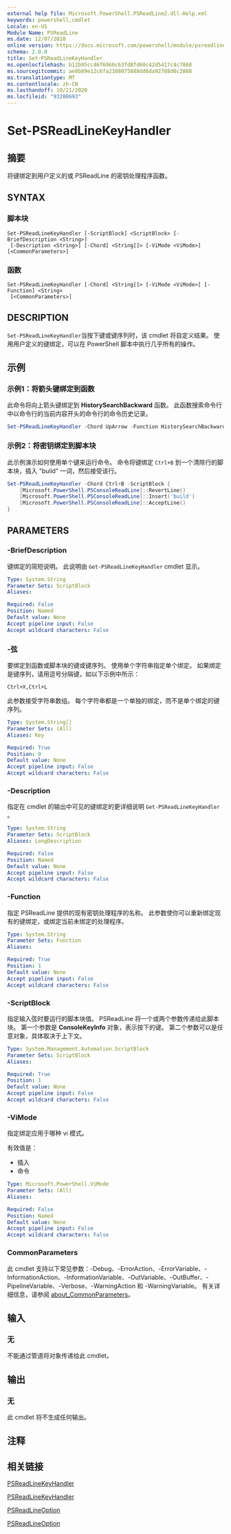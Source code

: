 ```yaml
---
external help file: Microsoft.PowerShell.PSReadLine2.dll-Help.xml
keywords: powershell,cmdlet
Locale: en-US
Module Name: PSReadLine
ms.date: 12/07/2018
online version: https://docs.microsoft.com/powershell/module/psreadline/set-psreadlinekeyhandler?view=powershell-7&WT.mc_id=ps-gethelp
schema: 2.0.0
title: Set-PSReadLineKeyHandler
ms.openlocfilehash: b12b95cc46f6966c63fd8fd60c42d5417c4c7868
ms.sourcegitcommit: ae8b89e12c6fa2108075888dd6da92788d6c2888
ms.translationtype: MT
ms.contentlocale: zh-CN
ms.lasthandoff: 10/21/2020
ms.locfileid: "93200693"
---
```

# Set-PSReadLineKeyHandler

## 摘要
将键绑定到用户定义的或 PSReadLine 的密钥处理程序函数。

## SYNTAX

### 脚本块

```
Set-PSReadLineKeyHandler [-ScriptBlock] <ScriptBlock> [-BriefDescription <String>]
 [-Description <String>] [-Chord] <String[]> [-ViMode <ViMode>] [<CommonParameters>]
```

### 函数

```
Set-PSReadLineKeyHandler [-Chord] <String[]> [-ViMode <ViMode>] [-Function] <String>
 [<CommonParameters>]
```

## DESCRIPTION

`Set-PSReadLineKeyHandler`当按下键或键序列时，该 cmdlet 将自定义结果。 使用用户定义的键绑定，可以在 PowerShell 脚本中执行几乎所有的操作。

## 示例

### 示例1：将箭头键绑定到函数

此命令将向上箭头键绑定到 **HistorySearchBackward** 函数。 此函数搜索命令行中以命令行的当前内容开头的命令行的命令历史记录。

```powershell
Set-PSReadLineKeyHandler -Chord UpArrow -Function HistorySearchBackward
```

### 示例2：将密钥绑定到脚本块

此示例演示如何使用单个键来运行命令。 命令将键绑定 `Ctrl+B` 到一个清除行的脚本块，插入 "build" 一词，然后接受该行。

```powershell
Set-PSReadLineKeyHandler -Chord Ctrl+B -ScriptBlock {
    [Microsoft.PowerShell.PSConsoleReadLine]::RevertLine()
    [Microsoft.PowerShell.PSConsoleReadLine]::Insert('build')
    [Microsoft.PowerShell.PSConsoleReadLine]::AcceptLine()
}
```

## PARAMETERS

### -BriefDescription

键绑定的简短说明。 此说明由 `Get-PSReadLineKeyHandler` cmdlet 显示。

```yaml
Type: System.String
Parameter Sets: ScriptBlock
Aliases:

Required: False
Position: Named
Default value: None
Accept pipeline input: False
Accept wildcard characters: False
```

### -弦

要绑定到函数或脚本块的键或键序列。 使用单个字符串指定单个绑定。 如果绑定是键序列，请用逗号分隔键，如以下示例中所示：

`Ctrl+X,Ctrl+L`

此参数接受字符串数组。 每个字符串都是一个单独的绑定，而不是单个绑定的键序列。

```yaml
Type: System.String[]
Parameter Sets: (All)
Aliases: Key

Required: True
Position: 0
Default value: None
Accept pipeline input: False
Accept wildcard characters: False
```

### -Description

指定在 cmdlet 的输出中可见的键绑定的更详细说明 `Get-PSReadLineKeyHandler` 。

```yaml
Type: System.String
Parameter Sets: ScriptBlock
Aliases: LongDescription

Required: False
Position: Named
Default value: None
Accept pipeline input: False
Accept wildcard characters: False
```

### -Function

指定 PSReadLine 提供的现有密钥处理程序的名称。 此参数使你可以重新绑定现有的键绑定，或绑定当前未绑定的处理程序。

```yaml
Type: System.String
Parameter Sets: Function
Aliases:

Required: True
Position: 1
Default value: None
Accept pipeline input: False
Accept wildcard characters: False
```

### -ScriptBlock

指定输入弦时要运行的脚本块值。 PSReadLine 将一个或两个参数传递给此脚本块。 第一个参数是 **ConsoleKeyInfo** 对象，表示按下的键。 第二个参数可以是任意对象，具体取决于上下文。

```yaml
Type: System.Management.Automation.ScriptBlock
Parameter Sets: ScriptBlock
Aliases:

Required: True
Position: 1
Default value: None
Accept pipeline input: False
Accept wildcard characters: False
```

### -ViMode

指定绑定应用于哪种 vi 模式。

有效值是：

- 插入
- 命令

```yaml
Type: Microsoft.PowerShell.ViMode
Parameter Sets: (All)
Aliases:

Required: False
Position: Named
Default value: None
Accept pipeline input: False
Accept wildcard characters: False
```

### CommonParameters

此 cmdlet 支持以下常见参数：-Debug、-ErrorAction、-ErrorVariable、-InformationAction、-InformationVariable、-OutVariable、-OutBuffer、-PipelineVariable、-Verbose、-WarningAction 和 -WarningVariable。 有关详细信息，请参阅 [about_CommonParameters](https://go.microsoft.com/fwlink/?LinkID=113216)。

## 输入

### 无

不能通过管道将对象传递给此 cmdlet。

## 输出

### 无

此 cmdlet 将不生成任何输出。

## 注释

## 相关链接

[PSReadLineKeyHandler](Get-PSReadLineKeyHandler.md)

[PSReadLineKeyHandler](Remove-PSReadLineKeyHandler.md)

[PSReadLineOption](Get-PSReadLineOption.md)

[PSReadLineOption](Set-PSReadLineOption.md)
